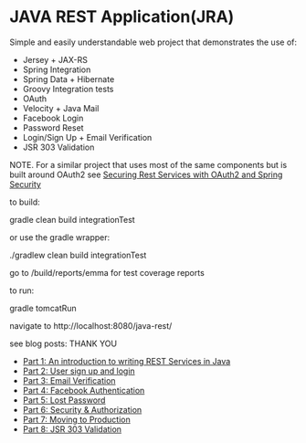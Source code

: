 JAVA REST Application(JRA)
====================

Simple and easily understandable web project that demonstrates the use of:

 * Jersey + JAX-RS
 * Spring Integration
 * Spring Data + Hibernate
 * Groovy Integration tests
 * OAuth
 * Velocity + Java Mail
 * Facebook Login
 * Password Reset
 * Login/Sign Up + Email Verification
 * JSR 303 Validation

 NOTE. For a similar project that uses most of the same components but is built around OAuth2 see
  <a href="http://porterhead.blogspot.co.uk/2014/05/securing-rest-services-with-spring.html">Securing Rest Services with OAuth2 and Spring Security</a>

to build:

gradle clean build integrationTest

or use the gradle wrapper:

./gradlew clean build integrationTest

go to /build/reports/emma for test coverage reports

to run:

gradle tomcatRun

navigate to http://localhost:8080/java-rest/

see blog posts:
THANK YOU

<ul>
<li><a href="http://porterhead.blogspot.co.uk/2013/01/writing-rest-services-in-java-part-1.html">Part 1: An introduction to writing REST Services in Java</a></li>
<li><a href="http://porterhead.blogspot.co.uk/2013/01/writing-rest-services-in-java-part-2.html">Part 2: User sign up and login</a></li>
<li><a href="http://porterhead.blogspot.co.uk/2013/01/writing-rest-services-in-java-part-3.html">Part 3: Email Verification</a></li>
<li><a href="http://porterhead.blogspot.co.uk/2013/01/writing-rest-services-in-java-part-4.html">Part 4: Facebook Authentication</a></li>
<li><a href="http://porterhead.blogspot.co.uk/2013/01/writing-rest-services-in-java-part-5.html">Part 5: Lost Password</a></li>
<li><a href="http://porterhead.blogspot.co.uk/2013/01/writing-rest-services-in-java-part-6.html">Part 6: Security &amp; Authorization</a></li>
<li><a href="http://porterhead.blogspot.co.uk/2013/03/writing-rest-services-in-java-part-7.html">Part 7: Moving to Production</a></li>
<li><a href="http://porterhead.blogspot.co.uk/2013/05/writing-rest-services-in-java-part-8.html">Part 8: JSR 303 Validation</a></li>
</ul>

